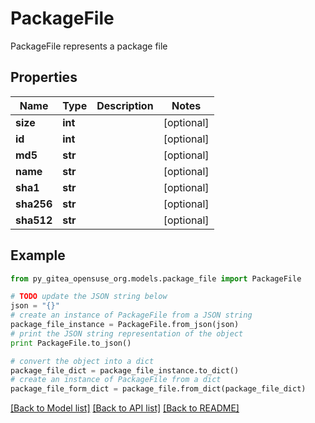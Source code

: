 # PackageFile

PackageFile represents a package file

## Properties

Name | Type | Description | Notes
------------ | ------------- | ------------- | -------------
**size** | **int** |  | [optional] 
**id** | **int** |  | [optional] 
**md5** | **str** |  | [optional] 
**name** | **str** |  | [optional] 
**sha1** | **str** |  | [optional] 
**sha256** | **str** |  | [optional] 
**sha512** | **str** |  | [optional] 

## Example

```python
from py_gitea_opensuse_org.models.package_file import PackageFile

# TODO update the JSON string below
json = "{}"
# create an instance of PackageFile from a JSON string
package_file_instance = PackageFile.from_json(json)
# print the JSON string representation of the object
print PackageFile.to_json()

# convert the object into a dict
package_file_dict = package_file_instance.to_dict()
# create an instance of PackageFile from a dict
package_file_form_dict = package_file.from_dict(package_file_dict)
```
[[Back to Model list]](../README.md#documentation-for-models) [[Back to API list]](../README.md#documentation-for-api-endpoints) [[Back to README]](../README.md)


